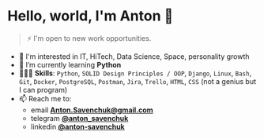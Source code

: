 # Hello, world, I'm Anton 👋
> ⚡️ I'm open to new work opportunities.

- 👀 I'm interested in IT, HiTech, Data Science, Space, personality growth
- 🌱 I’m currently learning **Python**
- 👨🏻‍💻 **Skills**: `Python`, `SOLID Design Principles / OOP`, `Django`, `Linux`, `Bash`, `Git`, `Docker`, `PostgreSQL`, `Postman`, `Jira`, `Trello`, `HTML`, `CSS` (not a genius but I can program)
- 📫 Reach me to:
  - email **[Anton.Savenchuk@gmail.com](mailto:Anton.Savenchuk@gmail.com)**
  - telegram **[@anton_savenchuk](https://t.me/anton_savenchuk)**
  - linkedin **[@anton-savenchuk](https://www.linkedin.com/in/anton-savenchuk-175415235/)**

<!---
anton-savenchuk/anton-savenchuk is a ✨ special ✨ repository because its `README.md` (this file) appears on your GitHub profile.

--->
